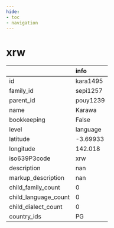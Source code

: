 ```yaml
---
hide:
- toc
- navigation
---
```

# xrw
|                      | info     |
|:---------------------|:---------|
| id                   | kara1495 |
| family_id            | sepi1257 |
| parent_id            | pouy1239 |
| name                 | Karawa   |
| bookkeeping          | False    |
| level                | language |
| latitude             | -3.69933 |
| longitude            | 142.018  |
| iso639P3code         | xrw      |
| description          | nan      |
| markup_description   | nan      |
| child_family_count   | 0        |
| child_language_count | 0        |
| child_dialect_count  | 0        |
| country_ids          | PG       |